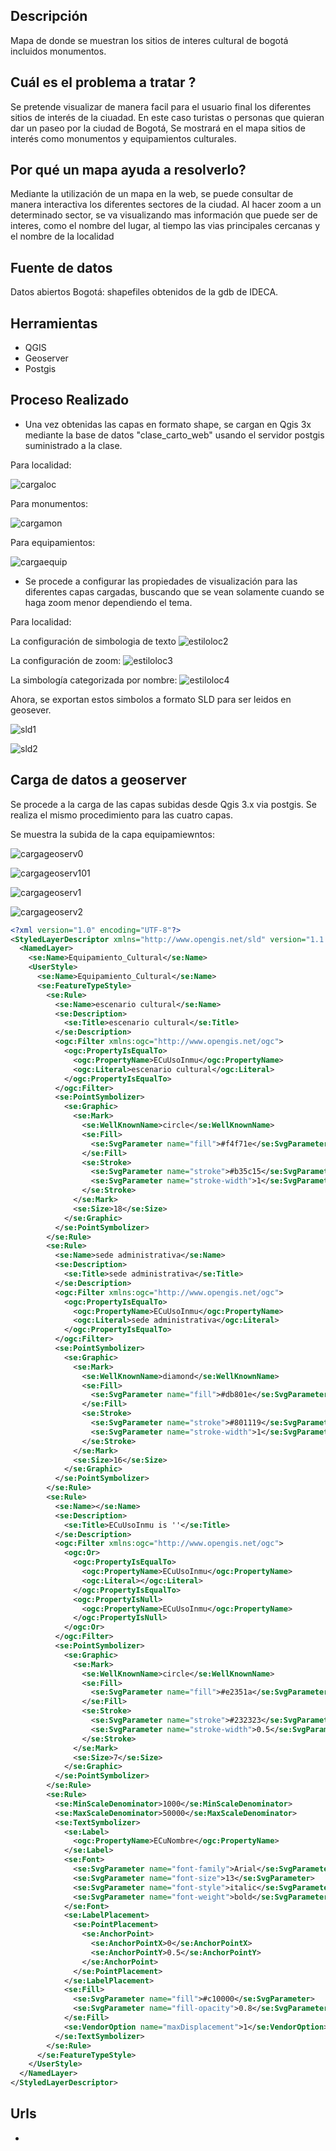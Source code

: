 ## Descripción

Mapa de donde se muestran los sitios de interes cultural de bogotá incluidos monumentos.

##  Cuál es el problema a tratar ?
Se pretende visualizar de manera facil para el usuario final los diferentes sitios de interés de la ciuadad. En este caso turistas o personas que quieran dar un paseo por la ciudad de Bogotá, Se mostrará en el mapa sitios de interés como monumentos y equipamientos culturales. 

##  Por qué un mapa ayuda a resolverlo?
Mediante la utilización de un mapa en la web, se puede consultar de manera interactiva los diferentes sectores de la ciudad. Al hacer zoom a un determinado sector, se va visualizando mas información que puede ser de interes, como el nombre del lugar, al tiempo las vias principales cercanas y el nombre de la localidad

## Fuente de datos

Datos abiertos Bogotá: shapefiles obtenidos de la gdb de IDECA.

##  Herramientas

- QGIS
- Geoserver
- Postgis

##  Proceso Realizado

- Una vez obtenidas las capas en formato shape, se cargan en Qgis 3x mediante la base de datos "clase_carto_web" usando el servidor postgis suministrado a la clase.

Para localidad:

![cargaloc](images/t2_import_qgis_localidad_postgis.jpg)

Para monumentos:

![cargamon](images/t2_import_qgis_monum_postgis.jpg)

Para equipamientos:

![cargaequip](images/t2_import_qgis_equipam_postgis.jpg)

- Se procede a configurar las propiedades de visualización para las diferentes capas cargadas, buscando que se vean solamente cuando se haga zoom menor dependiendo el tema.

Para localidad:

La configuración de simbologia de texto
![estiloloc2](images/t2_lab_loc2.jpg)

La configuración de zoom:
![estiloloc3](images/t2_lab_rend_loc3.jpg)

La simbología categorizada por nombre:
![estiloloc4](images/t2_lab_simbol_loc4.jpg)

Ahora, se exportan estos simbolos a formato SLD para ser leidos en geosever.

![sld1](images/t2_sld_qgis.jpg)

![sld2](images/t2_sld_qgis_libreria.jpg)



## Carga de datos a geoserver

Se procede a la carga de las capas subidas desde Qgis 3.x via postgis. Se realiza el mismo procedimiento para las cuatro capas.

Se muestra la subida de la capa equipamiewntos:

![cargageoserv0](images/t2_carga_geoserver0.jpg)

![cargageoserv101](images/t2_carga_geoserver01.jpg)

![cargageoserv1](images/t2_carga_geoserver1.jpg)

![cargageoserv2](images/t2_carga_geoserver2.jpg)

```xml
<?xml version="1.0" encoding="UTF-8"?>
<StyledLayerDescriptor xmlns="http://www.opengis.net/sld" version="1.1.0" xmlns:xlink="http://www.w3.org/1999/xlink" xmlns:xsi="http://www.w3.org/2001/XMLSchema-instance" xmlns:se="http://www.opengis.net/se" xmlns:ogc="http://www.opengis.net/ogc" xsi:schemaLocation="http://www.opengis.net/sld http://schemas.opengis.net/sld/1.1.0/StyledLayerDescriptor.xsd">
  <NamedLayer>
    <se:Name>Equipamiento_Cultural</se:Name>
    <UserStyle>
      <se:Name>Equipamiento_Cultural</se:Name>
      <se:FeatureTypeStyle>
        <se:Rule>
          <se:Name>escenario cultural</se:Name>
          <se:Description>
            <se:Title>escenario cultural</se:Title>
          </se:Description>
          <ogc:Filter xmlns:ogc="http://www.opengis.net/ogc">
            <ogc:PropertyIsEqualTo>
              <ogc:PropertyName>ECuUsoInmu</ogc:PropertyName>
              <ogc:Literal>escenario cultural</ogc:Literal>
            </ogc:PropertyIsEqualTo>
          </ogc:Filter>
          <se:PointSymbolizer>
            <se:Graphic>
              <se:Mark>
                <se:WellKnownName>circle</se:WellKnownName>
                <se:Fill>
                  <se:SvgParameter name="fill">#f4f71e</se:SvgParameter>
                </se:Fill>
                <se:Stroke>
                  <se:SvgParameter name="stroke">#b35c15</se:SvgParameter>
                  <se:SvgParameter name="stroke-width">1</se:SvgParameter>
                </se:Stroke>
              </se:Mark>
              <se:Size>18</se:Size>
            </se:Graphic>
          </se:PointSymbolizer>
        </se:Rule>
        <se:Rule>
          <se:Name>sede administrativa</se:Name>
          <se:Description>
            <se:Title>sede administrativa</se:Title>
          </se:Description>
          <ogc:Filter xmlns:ogc="http://www.opengis.net/ogc">
            <ogc:PropertyIsEqualTo>
              <ogc:PropertyName>ECuUsoInmu</ogc:PropertyName>
              <ogc:Literal>sede administrativa</ogc:Literal>
            </ogc:PropertyIsEqualTo>
          </ogc:Filter>
          <se:PointSymbolizer>
            <se:Graphic>
              <se:Mark>
                <se:WellKnownName>diamond</se:WellKnownName>
                <se:Fill>
                  <se:SvgParameter name="fill">#db801e</se:SvgParameter>
                </se:Fill>
                <se:Stroke>
                  <se:SvgParameter name="stroke">#801119</se:SvgParameter>
                  <se:SvgParameter name="stroke-width">1</se:SvgParameter>
                </se:Stroke>
              </se:Mark>
              <se:Size>16</se:Size>
            </se:Graphic>
          </se:PointSymbolizer>
        </se:Rule>
        <se:Rule>
          <se:Name></se:Name>
          <se:Description>
            <se:Title>ECuUsoInmu is ''</se:Title>
          </se:Description>
          <ogc:Filter xmlns:ogc="http://www.opengis.net/ogc">
            <ogc:Or>
              <ogc:PropertyIsEqualTo>
                <ogc:PropertyName>ECuUsoInmu</ogc:PropertyName>
                <ogc:Literal></ogc:Literal>
              </ogc:PropertyIsEqualTo>
              <ogc:PropertyIsNull>
                <ogc:PropertyName>ECuUsoInmu</ogc:PropertyName>
              </ogc:PropertyIsNull>
            </ogc:Or>
          </ogc:Filter>
          <se:PointSymbolizer>
            <se:Graphic>
              <se:Mark>
                <se:WellKnownName>circle</se:WellKnownName>
                <se:Fill>
                  <se:SvgParameter name="fill">#e2351a</se:SvgParameter>
                </se:Fill>
                <se:Stroke>
                  <se:SvgParameter name="stroke">#232323</se:SvgParameter>
                  <se:SvgParameter name="stroke-width">0.5</se:SvgParameter>
                </se:Stroke>
              </se:Mark>
              <se:Size>7</se:Size>
            </se:Graphic>
          </se:PointSymbolizer>
        </se:Rule>
        <se:Rule>
          <se:MinScaleDenominator>1000</se:MinScaleDenominator>
          <se:MaxScaleDenominator>50000</se:MaxScaleDenominator>
          <se:TextSymbolizer>
            <se:Label>
              <ogc:PropertyName>ECuNombre</ogc:PropertyName>
            </se:Label>
            <se:Font>
              <se:SvgParameter name="font-family">Arial</se:SvgParameter>
              <se:SvgParameter name="font-size">13</se:SvgParameter>
              <se:SvgParameter name="font-style">italic</se:SvgParameter>
              <se:SvgParameter name="font-weight">bold</se:SvgParameter>
            </se:Font>
            <se:LabelPlacement>
              <se:PointPlacement>
                <se:AnchorPoint>
                  <se:AnchorPointX>0</se:AnchorPointX>
                  <se:AnchorPointY>0.5</se:AnchorPointY>
                </se:AnchorPoint>
              </se:PointPlacement>
            </se:LabelPlacement>
            <se:Fill>
              <se:SvgParameter name="fill">#c10000</se:SvgParameter>
              <se:SvgParameter name="fill-opacity">0.8</se:SvgParameter>
            </se:Fill>
            <se:VendorOption name="maxDisplacement">1</se:VendorOption>
          </se:TextSymbolizer>
        </se:Rule>
      </se:FeatureTypeStyle>
    </UserStyle>
  </NamedLayer>
</StyledLayerDescriptor>

```



##  Urls

- 

